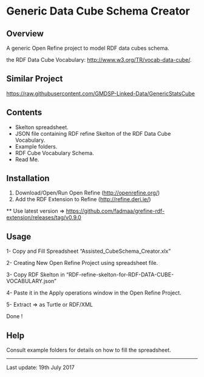 Generic Data Cube Schema Creator
===============================

Overview
--------
A generic Open Refine project to model RDF data cubes schema.

the RDF Data Cube Vocabulary: http://www.w3.org/TR/vocab-data-cube/.


Similar Project
--------
https://raw.githubusercontent.com/GMDSP-Linked-Data/GenericStatsCube

Contents
--------

- Skelton spreadsheet.
- JSON file containing RDF refine Skelton of the RDF Data Cube Vocabulary.
- Example folders.
- RDF Cube Vocabulary Schema.
- Read Me.

Installation
--------
1. Download/Open/Run Open Refine (http://openrefine.org/)
2. Add the RDF Extension to Refine (http://refine.deri.ie/)

** Use latest version => https://github.com/fadmaa/grefine-rdf-extension/releases/tag/v0.9.0


Usage
--------
1- Copy and Fill Spreadsheet “Assisted_CubeSchema_Creator.xlx” 

2- Creating New Open Refine Project using spreadsheet file.

3- Copy RDF Skelton in “RDF-refine-skelton-for-RDF-DATA-CUBE-VOCABULARY.json”

4- Paste it in the Apply operations window in the Open Refine Project.

5- Extract => as Turtle or RDF/XML 

Done !


Help
--------
Consult example folders for details on how to fill the spreadsheet. 


---------------------
Last update: 19th July 2017

